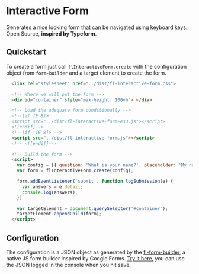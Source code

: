 # Interactive Form

Generates a nice looking form that can be navigated using keyboard keys. Open Source, **inspired by Typeform**.

## Quickstart

  To create a form just call `flInteractiveForm.create` with the configuration
  object from `form-builder` and a target element to create the form.

``` html
  <link rel="stylesheet" href="../dist/fl-interactive-form.css">

  <!-- Where we will put the form -->
  <div id="container" style="max-height: 100vh"> </div>

  <!-- Load the adequate form conditionally -->
  <!--[if IE 8]>
  <script src="../dist/fl-interactive-form-es3.js"></script>
  <![endif]-->
  <!--[if !IE 8]> -->
  <script src="../dist/fl-interactive-form.js"></script>
  <!-- <![endif]-->

  <!-- Build the form -->
  <script>
    var config = [{ question: 'What is your name?', placeholder: 'My name is...', type: 'Text', }];
    var form = flInteractiveForm.create(config);

    form.addEventListener('submit', function logSubmission(e) {
      var answers = e.detail;
      console.log(answers);
    })

    var targetElement = document.querySelector('#container');
    targetElement.appendChild(form);
  </script>
```

## Configuration

The configuration is a JSON object as generated by the [fl-form-builder](https://github.com/fourlabsldn/fl-form-builder), a native JS form builder inspired by Google Forms. [Try it here](https://fourlabsldn.github.io/fl-form-builder/demo/), you can use the JSON logged in the console when you hit save.

